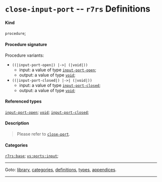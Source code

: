 

<a id='definition__r7rs__close-input-port'></a>

# `close-input-port` -- `r7rs` Definitions


#### Kind

`procedure`;


#### Procedure signature

Procedure variants:
 * `((|input-port-open|) |->| (|void|))`
   * input: a value of type [`input-port-open`](../../r7rs/types/input-port-open.md#type__r7rs__input-port-open);
   * output: a value of type [`void`](../../r7rs/types/void.md#type__r7rs__void);
 * `((|input-port-closed|) |->| (|void|))`
   * input: a value of type [`input-port-closed`](../../r7rs/types/input-port-closed.md#type__r7rs__input-port-closed);
   * output: a value of type [`void`](../../r7rs/types/void.md#type__r7rs__void);


#### Referenced types

[`input-port-open`](../../r7rs/types/input-port-open.md#type__r7rs__input-port-open);
[`void`](../../r7rs/types/void.md#type__r7rs__void);
[`input-port-closed`](../../r7rs/types/input-port-closed.md#type__r7rs__input-port-closed);


#### Description

> Please refer to [`close-port`](../../r7rs/definitions/close-port.md#definition__r7rs__close-port).


#### Categories

[`r7rs:base`](../../r7rs/categories/r7rs_3a_base.md#category__r7rs__r7rs_3a_base);
[`vs:ports:input`](../../r7rs/categories/vs_3a_ports_3a_input.md#category__r7rs__vs_3a_ports_3a_input);

----

Goto: [library](../../r7rs/_index.md#library__r7rs), [categories](../../r7rs/categories/_index.md#toc__r7rs__categories), [definitions](../../r7rs/definitions/_index.md#toc__r7rs__definitions), [types](../../r7rs/types/_index.md#toc__r7rs__types), [appendices](../../r7rs/appendices/_index.md#toc__r7rs__appendices).

----

